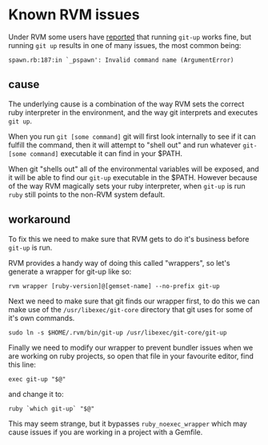 Known RVM issues
================

Under RVM some users have [reported](https://github.com/aanand/git-up/issues/32) that running `git-up` works fine, but
running `git up` results in one of many issues, the most common being:

    spawn.rb:187:in `_pspawn': Invalid command name (ArgumentError)

cause
-----

The underlying cause is a combination of the way RVM sets the correct
ruby interpreter in the environment, and the way git interprets and
executes `git up`.

When you run `git [some command]` git will first look internally to see
if it can fulfill the command, then it will attempt to "shell out" and run
whatever `git-[some command]` executable it can find in your $PATH.

When git "shells out" all of the environmental variables will be
exposed, and it will be able to find our `git-up` executable in the $PATH.
However because of the way RVM magically sets your ruby interpreter,
when `git-up` is run `ruby` still points to the non-RVM system default.

workaround
----------

To fix this we need to make sure that RVM gets to do it's business
before `git-up` is run.

RVM provides a handy way of doing this called "wrappers", so let's
generate a wrapper for git-up like so:

    rvm wrapper [ruby-version]@[gemset-name] --no-prefix git-up

Next we need to make sure that git finds our wrapper first, to do this
we can make use of the `/usr/libexec/git-core` directory that git uses
for some of it's own commands.

    sudo ln -s $HOME/.rvm/bin/git-up /usr/libexec/git-core/git-up

Finally we need to modify our wrapper to prevent bundler issues when we
are working on ruby projects, so open that file in your favourite
editor, find this line:

    exec git-up "$@"

and change it to:

    ruby `which git-up` "$@"

This may seem strange, but it bypasses `ruby_noexec_wrapper` which
may cause issues if you are working in a project with a Gemfile.
